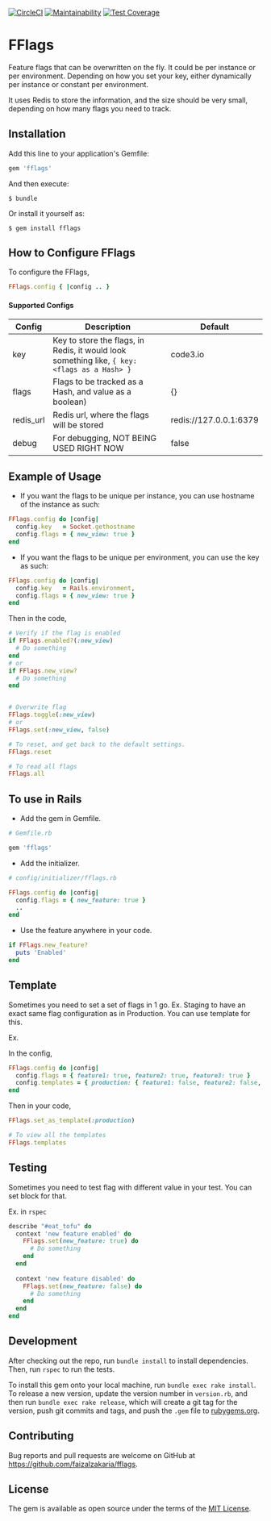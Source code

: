 [![CircleCI](https://circleci.com/gh/faizalzakaria/fflags/tree/master.svg?style=svg)](https://circleci.com/gh/faizalzakaria/fflags/tree/master)
[![Maintainability](https://api.codeclimate.com/v1/badges/2c8af5d2a0560570a5b7/maintainability)](https://codeclimate.com/github/faizalzakaria/fflags/maintainability)
[![Test Coverage](https://api.codeclimate.com/v1/badges/2c8af5d2a0560570a5b7/test_coverage)](https://codeclimate.com/github/faizalzakaria/fflags/test_coverage)

# FFlags

Feature flags that can be overwritten on the fly. It could be per instance or per environment. Depending on how you set your key, either dynamically per instance or constant per environment.

It uses Redis to store the information, and the size should be very small, depending on how many flags you need to track.

## Installation

Add this line to your application's Gemfile:

```ruby
gem 'fflags'
```

And then execute:

    $ bundle

Or install it yourself as:

    $ gem install fflags
    
    
## How to Configure FFlags

To configure the FFlags, 

```ruby
FFlags.config { |config .. }
```

#### Supported Configs

| Config    | Description       | Default |
|-----------|-------------------|---------|
| key       | Key to store the flags, in Redis, it would look something like, `{ key: <flags as a Hash> }` | code3.io |
| flags     | Flags to be tracked as a Hash, and value as a boolean) | {} |
| redis_url | Redis url, where the flags will be stored | redis://127.0.0.1:6379 |
| debug     | For debugging, NOT BEING USED RIGHT NOW | false |

## Example of Usage

- If you want the flags to be unique per instance, you can use hostname of the instance as such:

```ruby
FFlags.config do |config|
  config.key   = Socket.gethostname
  config.flags = { new_view: true }
end
```

- If you want the flags to be unique per environment, you can use the key as such:

```ruby
FFlags.config do |config|
  config.key   = Rails.environment,
  config.flags = { new_view: true }
end
```

Then in the code,

```ruby
# Verify if the flag is enabled
if FFlags.enabled?(:new_view)
  # Do something
end
# or
if FFlags.new_view?
  # Do something
end


# Overwrite flag
FFlags.toggle(:new_view)
# or
FFlags.set(:new_view, false)

# To reset, and get back to the default settings.
FFlags.reset

# To read all flags
FFlags.all
```

## To use in Rails

- Add the gem in Gemfile.

```ruby
# Gemfile.rb

gem 'fflags'
```

- Add the initializer.

```ruby
# config/initializer/fflags.rb

FFlags.config do |config|
  config.flags = { new_feature: true }
  ..
end
```

- Use the feature anywhere in your code.

```ruby
if FFlags.new_feature?
  puts 'Enabled'
end
```

## Template

Sometimes you need to set a set of flags in 1 go. Ex. Staging to have an exact same flag configuration as in Production.
You can use template for this.

Ex.

In the config,

```ruby
FFlags.config do |config|
  config.flags = { feature1: true, feature2: true, feature3: true }
  config.templates = { production: { feature1: false, feature2: false, feature3: false } }
end
```

Then in your code,

```ruby
FFlags.set_as_template(:production)

# To view all the templates
FFlags.templates
```

## Testing

Sometimes you need to test flag with different value in your test. You can set block for that.

Ex. in `rspec`

```ruby
describe "#eat_tofu" do
  context 'new feature enabled' do
    FFlags.set(new_feature: true) do
      # Do something
    end
  end
  
  context 'new feature disabled' do
    FFlags.set(new_feature: false) do
      # Do something
    end
  end
end
```

## Development

After checking out the repo, run `bundle install` to install dependencies. Then, run `rspec` to run the tests.

To install this gem onto your local machine, run `bundle exec rake install`. To release a new version, update the version number in `version.rb`, and then run `bundle exec rake release`, which will create a git tag for the version, push git commits and tags, and push the `.gem` file to [rubygems.org](https://rubygems.org).

## Contributing

Bug reports and pull requests are welcome on GitHub at https://github.com/faizalzakaria/fflags.

## License

The gem is available as open source under the terms of the [MIT License](https://opensource.org/licenses/MIT).
